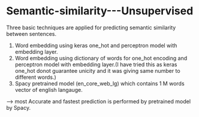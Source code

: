 # Semantic-similarity---Unsupervised

Three basic techniques are applied for predicting semantic similarity between sentences.
1) Word embedding using keras one_hot and perceptron model with embedding layer.
2) Word embedding using dictionary of words for one_hot encoding and perceptron model with embedding layer.(I have tried this as keras one_hot donot guarantee unicity and it was giving same number to different words.)
3) Spacy pretrained model (en_core_web_lg) which contains 1 M words vector of english langauge.

--> most Accurate and fastest prediction is performed by pretrained model by Spacy.
